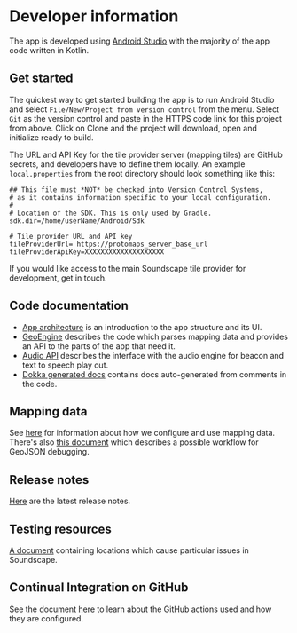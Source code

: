 # Developer information
The app is developed using [Android Studio](https://developer.android.com/studio) with the majority of the app code written in Kotlin.

## Get started
The quickest way to get started building the app is to run Android Studio and select `File/New/Project from version control` from the menu. Select `Git` as the version control and paste in the HTTPS code link for this project from above. Click on Clone and the project will download, open and initialize ready to build.

The URL and API Key for the tile provider server (mapping tiles) are GitHub secrets, and developers have to define them locally. An example `local.properties` from the root directory should look something like this:

```
## This file must *NOT* be checked into Version Control Systems,
# as it contains information specific to your local configuration.
#
# Location of the SDK. This is only used by Gradle.
sdk.dir=/home/userName/Android/Sdk

# Tile provider URL and API key
tileProviderUrl= https://protomaps_server_base_url
tileProviderApiKey=XXXXXXXXXXXXXXXXXXXX
```

If you would like access to the main Soundscape tile provider for development, get in touch.

## Code documentation
* [App architecture](architecture.md) is an introduction to the app structure and its UI.
* [GeoEngine](geoengine.md) describes the code which parses mapping data and provides an API to the parts of the app that need it.
* [Audio API](audio-API.md) describes the interface with the audio engine for beacon and text to speech play out.
* [Dokka generated docs](dokka/index.html) contains docs auto-generated from comments in the code.

## Mapping data
See [here](mapping.md) for information about how we configure and use mapping data. There's also [this document](debugging-geojson.md) which describes a possible workflow for GeoJSON debugging.

## Release notes
[Here](release-notes.md) are the latest release notes.

## Testing resources
[A document](tricky-locations.md) containing locations which cause particular issues in Soundscape. 

## Continual Integration on GitHub
See the document [here](actions.md) to learn about the GitHub actions used and how they are configured.
